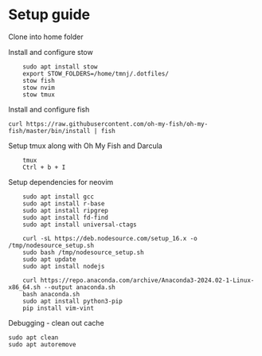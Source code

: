 # Setup guide
Clone into home folder

Install and configure stow
```
    sudo apt install stow
    export STOW_FOLDERS=/home/tmnj/.dotfiles/
    stow fish
    stow nvim
    stow tmux
```

Install and configure fish
````
curl https://raw.githubusercontent.com/oh-my-fish/oh-my-fish/master/bin/install | fish
````

Setup tmux along with Oh My Fish and Darcula
```
    tmux
    Ctrl + b + I
```

Setup dependencies for neovim
```
    sudo apt install gcc
    sudo apt install r-base
    sudo apt install ripgrep
    sudo apt install fd-find
    sudo apt install universal-ctags

    curl -sL https://deb.nodesource.com/setup_16.x -o /tmp/nodesource_setup.sh
    sudo bash /tmp/nodesource_setup.sh
    sudo apt update
    sudo apt install nodejs

    curl https://repo.anaconda.com/archive/Anaconda3-2024.02-1-Linux-x86_64.sh --output anaconda.sh
    bash anaconda.sh
    sudo apt install python3-pip
    pip install vim-vint
```

Debugging - clean out cache
```
sudo apt clean
sudo apt autoremove
```
